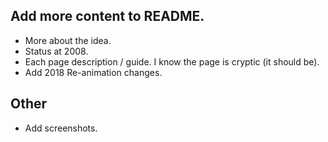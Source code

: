 ## Add more content to README.

* More about the idea.
* Status at 2008.
* Each page description / guide. I know the page is cryptic (it should be).
* Add 2018 Re-animation changes.

## Other
* Add screenshots.